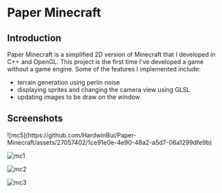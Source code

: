 # Paper Minecraft
<h2>Introduction</h2>

Paper Minecraft is a simplified 2D version of Minecraft that I developed in C++ and OpenGL. This project is the first time I've developed a game without a game engine. 
Some of the features I implemented include:
- terrain generation using perlin noise
- displaying sprites and changing the camera view using GLSL
- updating images to be draw on the window

<h2>Screenshots</h2>
![mc5](https://github.com/HardwinBui/Paper-Minecraft/assets/27057402/1ce91e0e-4e90-48a2-a5d7-06a1299dfe9b)

![mc1](https://github.com/HardwinBui/Paper-Minecraft/assets/27057402/08d0ede5-9617-4f91-a133-3f6eb10f7592)

![mc2](https://github.com/HardwinBui/Paper-Minecraft/assets/27057402/2b3322ab-3ab1-4c18-b58f-fff2dbadbd64)

![mc3](https://github.com/HardwinBui/Paper-Minecraft/assets/27057402/1458223c-b62a-41cc-a8ce-c151bf51f9ef)
